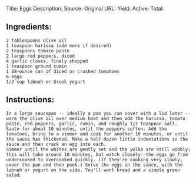 Title: Eggs
Description: 
Source: 
Original URL: 
Yield: 
Active: 
Total: 
## Ingredients:
	2 tablespoons olive oil
	1 teaspoon harissa (add more if desired)
	2 teaspoons tomato paste
	2 large red peppers, diced
	4 garlic cloves, finely chopped
	1 teaspoon ground cumin
	1 28-ounce can of diced or crushed tomatoes
	6 eggs
	1/2 cup labneh or Greek yogurt

## Instructions:
	In a large saucepan -- ideally a pan you can cover with a lid later -- warm the olive oil over medium heat and then add the harissa, tomato paste, red peppers, garlic, cumin, and roughly 1/2 teaspoon salt.
	Saute for about 10 minutes, until the peppers soften. Add the tomatoes, bring to a simmer and cook for another 10 minutes, or until the sauce has thickened. Make a half-dozen little indentations in the sauce and then crack an egg into each.
	Simmer until the whites are gently set and the yolks are still wobbly; this will take around 10 minutes, but watch closely--the eggs go from undercooked to overcooked quickly. (If they're cooking very slowly, cover the pan and then peek.) Serve the eggs in the sauce, with the labneh or yogurt on the side. You'll want bread and a simple green salad.

